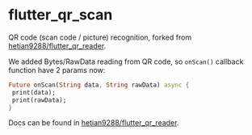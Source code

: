 # flutter_qr_scan

QR code (scan code &#x2F; picture) recognition, forked from
[hetian9288/flutter_qr_reader](https://pub.dev/packages/flutter_qr_reader).

We added Bytes/RawData reading from QR code, so `onScan()` callback function
have 2 params now:
```dart
Future onScan(String data, String rawData) async {
 print(data);
 print(rawData);
}
```

Docs can be found in [hetian9288/flutter_qr_reader](https://pub.dev/packages/flutter_qr_reader).
